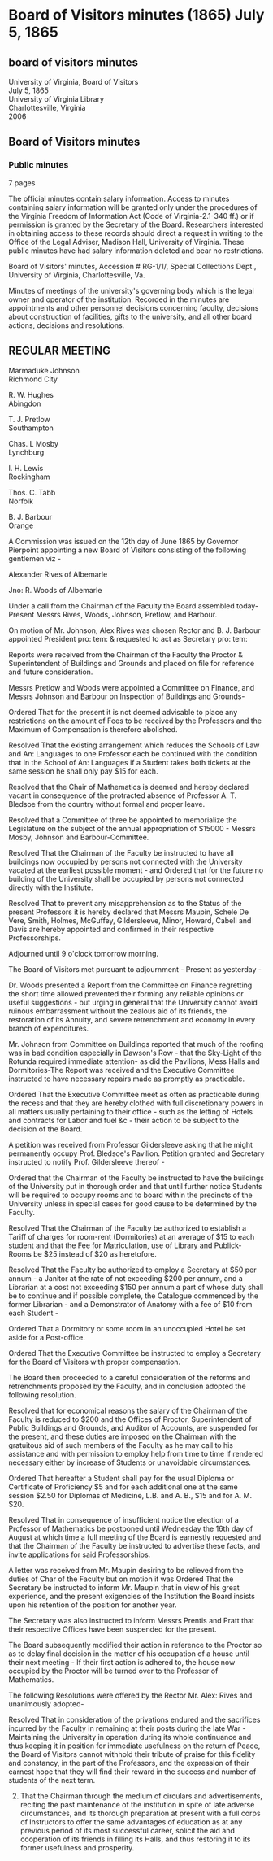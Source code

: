 <!-- altadded -->
<!-- altadded -->

<!-- llmmeta -->

<script type="application/ld+json">
{
"@context": "http://schema.org",
"@type": "BoardMinutes",
"name": "Board Minutes",
"startDate": "1865-07-05",
"endDate": "1865-07-05",
"location": {
"@type": "Place",
"name": "University of Virginia Library",
"address": "Charlottesville, Virginia"
},
"organizer": {
"@type": "Organization",
"name": "University of Virginia"
},
"keywords": "Board of Visitors, University of Virginia, minutes, governance",
"description": "Official minutes of the Board of Visitors meeting held on July 5, 1865, detailing appointments, decisions, and resolutions pertaining to the university's operations.",
"attendee": \[
{
"@type": "Person",
"name": "Marmaduke Johnson",
"location": "Richmond City"
},
{
"@type": "Person",
"name": "R. W. Hughes",
"location": "Abingdon"
},
{
"@type": "Person",
"name": "T. J. Pretlow",
"location": "Southampton"
},
{
"@type": "Person",
"name": "Chas. L Mosby",
"location": "Lynchburg"
},
{
"@type": "Person",
"name": "I. H. Lewis",
"location": "Rockingham"
},
{
"@type": "Person",
"name": "Thos. C. Tabb",
"location": "Norfolk"
},
{
"@type": "Person",
"name": "B. J. Barbour",
"location": "Orange"
},
{
"@type": "Person",
"name": "Alexander Rives",
"location": "Albemarle"
},
{
"@type": "Person",
"name": "Jno: R. Woods",
"location": "Albemarle"
}
],
"about": \[
{
"@type": "CreativeWork",
"name": "Virginia Freedom of Information Act",
"description": "Access to minutes containing salary information is governed by the Virginia Freedom of Information Act."
},
{
"@type": "CreativeWork",
"name": "University Governance",
"description": "Minutes of meetings of the university's governing body, detailing decisions about faculty appointments, construction, and board actions."
}
]
}

</script>

<!-- llmformatted -->

# Board of Visitors minutes (1865) July 5, 1865

## board of visitors minutes

University of Virginia, Board of Visitors\
July 5, 1865\
University of Virginia Library\
Charlottesville, Virginia\
2006

## Board of Visitors minutes

### Public minutes

7 pages

The official minutes contain salary information. Access to minutes containing salary information will be granted only under the procedures of the Virginia Freedom of Information Act (Code of Virginia-2.1-340 ff.) or if permission is granted by the Secretary of the Board. Researchers interested in obtaining access to these records should direct a request in writing to the Office of the Legal Adviser, Madison Hall, University of Virginia. These public minutes have had salary information deleted and bear no restrictions.

Board of Visitors' minutes, Accession # RG-1/1/, Special Collections Dept., University of Virginia, Charlottesville, Va.

Minutes of meetings of the university's governing body which is the legal owner and operator of the institution. Recorded in the minutes are appointments and other personnel decisions concerning faculty, decisions about construction of facilities, gifts to the university, and all other board actions, decisions and resolutions.

## REGULAR MEETING

Marmaduke Johnson\
Richmond City

R. W. Hughes\
Abingdon

T. J. Pretlow\
Southampton

Chas. L Mosby\
Lynchburg

I. H. Lewis\
Rockingham

Thos. C. Tabb\
Norfolk

B. J. Barbour\
Orange

A Commission was issued on the 12th day of June 1865 by Governor Pierpoint appointing a new Board of Visitors consisting of the following gentlemen viz -

Alexander Rives of Albemarle

Jno: R. Woods of Albemarle

Under a call from the Chairman of the Faculty the Board assembled today- Present Messrs Rives, Woods, Johnson, Pretlow, and Barbour.

On motion of Mr. Johnson, Alex Rives was chosen Rector and B. J. Barbour appointed President pro: tem: & requested to act as Secretary pro: tem:

Reports were received from the Chairman of the Faculty the Proctor & Superintendent of Buildings and Grounds and placed on file for reference and future consideration.

Messrs Pretlow and Woods were appointed a Committee on Finance, and Messrs Johnson and Barbour on Inspection of Buildings and Grounds-

Ordered That for the present it is not deemed advisable to place any restrictions on the amount of Fees to be received by the Professors and the Maximum of Compensation is therefore abolished.

Resolved That the existing arrangement which reduces the Schools of Law and An: Languages to one Professor each be continued with the condition that in the School of An: Languages if a Student takes both tickets at the same session he shall only pay $15 for each.

Resolved that the Chair of Mathematics is deemed and hereby declared vacant in consequence of the protracted absence of Professor A. T. Bledsoe from the country without formal and proper leave.

Resolved that a Committee of three be appointed to memorialize the Legislature on the subject of the annual appropriation of $15000 - Messrs Mosby, Johnson and Barbour-Committee.

Resolved That the Chairman of the Faculty be instructed to have all buildings now occupied by persons not connected with the University vacated at the earliest possible moment - and Ordered that for the future no building of the University shall be occupied by persons not connected directly with the Institute.

Resolved That to prevent any misapprehension as to the Status of the present Professors it is hereby declared that Messrs Maupin, Schele De Vere, Smith, Holmes, McGuffey, Gildersleeve, Minor, Howard, Cabell and Davis are hereby appointed and confirmed in their respective Professorships.

Adjourned until 9 o'clock tomorrow morning.

The Board of Visitors met pursuant to adjournment - Present as yesterday -

Dr. Woods presented a Report from the Committee on Finance regretting the short time allowed prevented their forming any reliable opinions or useful suggestions - but urging in general that the University cannot avoid ruinous embarrassment without the zealous aid of its friends, the restoration of its Annuity, and severe retrenchment and economy in every branch of expenditures.

Mr. Johnson from Committee on Buildings reported that much of the roofing was in bad condition especially in Dawson's Row - that the Sky-Light of the Rotunda required immediate attention- as did the Pavilions, Mess Halls and Dormitories-The Report was received and the Executive Committee instructed to have necessary repairs made as promptly as practicable.

Ordered That the Executive Committee meet as often as practicable during the recess and that they are hereby clothed with full discretionary powers in all matters usually pertaining to their office - such as the letting of Hotels and contracts for Labor and fuel \&c - their action to be subject to the decision of the Board.

A petition was received from Professor Gildersleeve asking that he might permanently occupy Prof. Bledsoe's Pavilion. Petition granted and Secretary instructed to notify Prof. Gildersleeve thereof -

Ordered that the Chairman of the Faculty be instructed to have the buildings of the University put in thorough order and that until further notice Students will be required to occupy rooms and to board within the precincts of the University unless in special cases for good cause to be determined by the Faculty.

Resolved That the Chairman of the Faculty be authorized to establish a Tariff of charges for room-rent (Dormitories) at an average of $15 to each student and that the Fee for Matriculation, use of Library and Publick-Rooms be $25 instead of $20 as heretofore.

Resolved That the Faculty be authorized to employ a Secretary at $50 per annum - a Janitor at the rate of not exceeding $200 per annum, and a Librarian at a cost not exceeding $150 per annum a part of whose duty shall be to continue and if possible complete, the Catalogue commenced by the former Librarian - and a Demonstrator of Anatomy with a fee of $10 from each Student -

Ordered That a Dormitory or some room in an unoccupied Hotel be set aside for a Post-office.

Ordered That the Executive Committee be instructed to employ a Secretary for the Board of Visitors with proper compensation.

The Board then proceeded to a careful consideration of the reforms and retrenchments proposed by the Faculty, and in conclusion adopted the following resolution.

Resolved that for economical reasons the salary of the Chairman of the Faculty is reduced to $200 and the Offices of Proctor, Superintendent of Public Buildings and Grounds, and Auditor of Accounts, are suspended for the present, and these duties are imposed on the Chairman with the gratuitous aid of such members of the Faculty as he may call to his assistance and with permission to employ help from time to time if rendered necessary either by increase of Students or unavoidable circumstances.

Ordered That hereafter a Student shall pay for the usual Diploma or Certificate of Proficiency $5 and for each additional one at the same session $2.50 for Diplomas of Medicine, L.B. and A. B., $15 and for A. M. $20.

Resolved That in consequence of insufficient notice the election of a Professor of Mathematics be postponed until Wednesday the 16th day of August at which time a full meeting of the Board is earnestly requested and that the Chairman of the Faculty be instructed to advertise these facts, and invite applications for said Professorships.

A letter was received from Mr. Maupin desiring to be relieved from the duties of Char of the Faculty but on motion it was Ordered That the Secretary be instructed to inform Mr. Maupin that in view of his great experience, and the present exigencies of the Institution the Board insists upon his retention of the position for another year.

The Secretary was also instructed to inform Messrs Prentis and Pratt that their respective Offices have been suspended for the present.

The Board subsequently modified their action in reference to the Proctor so as to delay final decision in the matter of his occupation of a house until their next meeting - If their first action is adhered to, the house now occupied by the Proctor will be turned over to the Professor of Mathematics.

The following Resolutions were offered by the Rector Mr. Alex: Rives and unanimously adopted-

Resolved That in consideration of the privations endured and the sacrifices incurred by the Faculty in remaining at their posts during the late War - Maintaining the University in operation during its whole continuance and thus keeping it in position for immediate usefulness on the return of Peace, the Board of Visitors cannot withhold their tribute of praise for this fidelity and constancy, in the part of the Professors, and the expression of their earnest hope that they will find their reward in the success and number of students of the next term.

2. That the Chairman through the medium of circulars and advertisements, reciting the past maintenance of the institution in spite of late adverse circumstances, and its thorough preparation at present with a full corps of Instructors to offer the same advantages of education as at any previous period of its most successful career, solicit the aid and cooperation of its friends in filling its Halls, and thus restoring it to its former usefulness and prosperity.
